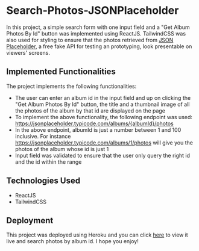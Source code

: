# Search-Photos-JSONPlaceholder

In this project, a simple search form with one input field and a "Get Album Photos By Id" button was implemented using ReactJS. TailwindCSS was also used for styling to ensure that the photos retrieved from [JSON Placeholder](https://jsonplaceholder.typicode.com/), a free fake API for testing an prototyping, look presentable on viewers' screens. 

## Implemented Functionalities

The project implements the following functionalities:

* The user can enter an album id in the input field and up on clicking the "Get Album Photos By Id" button, the title and a thumbnail image of all the photos of the album by that id are displayed on the page
* To implement the above functionality, the following endpoint was used: https://jsonplaceholder.typicode.com/albums/{albumId}/photos 
* In the above endpoint, albumId is just a number between 1 and 100 inclusive. For instance https://jsonplaceholder.typicode.com/albums/1/photos will give you the photos of the album whose id is just 1 
* Input field was validated to ensure that the user only query the right id and the id within the range

## Technologies Used

* ReactJS
* TailwindCSS

## Deployment

This project was deployed using Heroku and you can click [here](https://react-search-photos.herokuapp.com/) to view it live and search photos by album id. I hope you enjoy!

